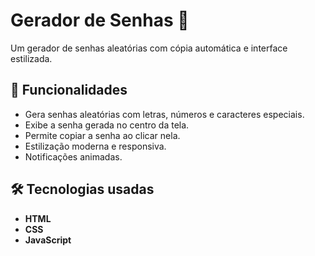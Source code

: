 # Gerador de Senhas 🔐

Um gerador de senhas aleatórias com cópia automática e interface estilizada.

## 🚀 Funcionalidades

- Gera senhas aleatórias com letras, números e caracteres especiais.
- Exibe a senha gerada no centro da tela.
- Permite copiar a senha ao clicar nela.
- Estilização moderna e responsiva.
- Notificações animadas.
  
## 🛠️ Tecnologias usadas  

- **HTML**
- **CSS**
- **JavaScript**
